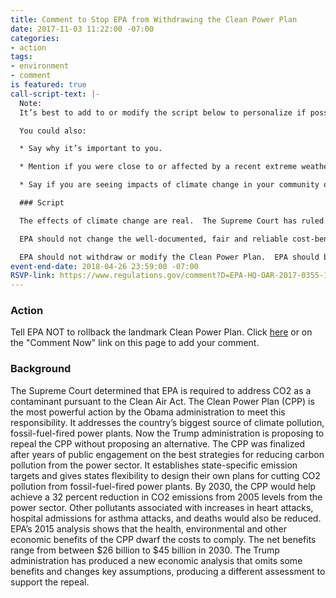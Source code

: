 ```yaml
---
title: Comment to Stop EPA from Withdrawing the Clean Power Plan
date: 2017-11-03 11:22:00 -07:00
categories:
- action
tags:
- environment
- comment
is featured: true
call-script-text: |-
  Note:
  It’s best to add to or modify the script below to personalize if possible. Add details from the talking points in [SaveEPA’s excellent guide](http://saveepaalums.info/resisting-the-trump-de-regulatory-agenda-talking-points/defending-the-clean-power-plan/) linked here or other information you are aware of or are concerned about.

  You could also:

  * Say why it’s important to you.

  * Mention if you were close to or affected by a recent extreme weather event.

  * Say if you are seeing impacts of climate change in your community or area.

  ### Script

  The effects of climate change are real.  The Supreme Court has ruled that EPA has a responsibility to address CO2 as a pollutant under the Clean Air Act.  The Clean Power Plan makes sense because it addresses the largest source of US carbon emissions. It was the subject of extensive public input, and as a result is fair to regulated facilities and gives flexibility to states to develop their own strategies.  Most importantly, it is fair to the American people, who look to EPA to protect them from the real harm caused by climate change. In doing so, the CPP further ensures that electricity will be affordable and reliable and that co-pollutants like particulates will be reduced.  EPA's rigorous analysis shows that implementing the Clean Power Plan would avoid 1,500 to 3,600 premature deaths, 90,000 asthma attacks in children, up to 1,700 heart attacks, 1,700 hospital admissions, and 300,000 missed workdays and missed school days by 2030.   Repeal would allow more pollution that harms the health and welfare of the American people.

  EPA should not change the well-documented, fair and reliable cost-benefit information and analysis used in development of the CPP.  In contrast, the changes proposed to the analysis by the current administration are not consistent with the best science, economic information and analytical discipline.  For example, in an approach that is contrary to US values and national security interests, the new analysis does not include international impacts.  National security interests are key because of the destabilization that climate change brings worldwide.  The new approach discounts impacts to future generations’ health and welfare more than any recent federal environmental analysis. It reduces or ignores the health and cost benefits of reducing other harmful pollutants as a result of implementing the Clean Power Plan.

  EPA should not withdraw or modify the Clean Power Plan.  EPA should base important decisions about climate change on scientific findings and analytical discipline.  The Agency should fulfill its statutory responsibilities for protecting the public and implement the Clean Power Plan as soon as possible.
event-end-date: 2018-04-26 23:59:00 -07:00
RSVP-link: https://www.regulations.gov/comment?D=EPA-HQ-OAR-2017-0355-14998
---
```


### Action
Tell EPA NOT to rollback the landmark Clean Power Plan. Click [here]( https://www.regulations.gov/comment?D=EPA-HQ-OAR-2017-0355-14998) or on the "Comment Now" link on this page to add your comment.

### Background
The Supreme Court determined that EPA is required to address CO2 as a contaminant pursuant to the Clean Air Act.  The Clean Power Plan (CPP) is the most powerful action by the Obama administration to meet this responsibility.  It addresses the country’s biggest source of climate pollution, fossil-fuel-fired power plants.  Now the Trump administration is proposing to repeal the CPP without proposing an alternative.  The 
CPP was finalized after years of public engagement on the best strategies for reducing carbon pollution from the power sector. It establishes state-specific emission targets and gives states flexibility to design their own plans for cutting CO2 pollution from fossil-fuel-fired power plants.  By 2030, the CPP would help achieve a 32 percent reduction in CO2 emissions from 2005 levels from the power sector.  Other pollutants associated with increases in heart attacks, hospital admissions for asthma attacks, and deaths would also be reduced.  EPA’s 2015 analysis shows that the health, environmental and other economic benefits of the CPP dwarf the costs to comply. The net benefits range from between $26 billion to $45 billion in 2030.  The Trump administration has produced a new economic analysis that omits some benefits and changes key assumptions, producing a different assessment to support the repeal.
